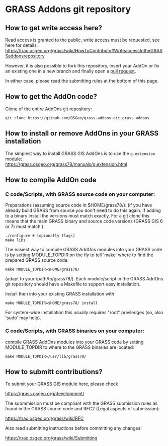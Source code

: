 # GRASS Addons git repository

## How to get write access here?

Read access is granted to the public, write access
must be requested, see here for details: \
   https://trac.osgeo.org/grass/wiki/HowToContribute#WriteaccesstotheGRASSaddonsrepository

However, it is also possible to fork this repository, insert your AddOn or fix an existing one 
in a new branch and finally open a [pull request](https://help.github.com/en/articles/about-pull-requests).

In either case, please read the submitting rules at the bottom of this page.

## How to get the AddOn code?

Clone of the entire AddOns git repository:

    git clone https://github.com/OSGeo/grass-addons.git grass_addons

## How to install or remove AddOns in your GRASS installation

The simplest way to install GRASS GIS AddOns is to use the `g.extension` 
module: \
https://grass.osgeo.org/grass78/manuals/g.extension.html

##  How to compile AddOn code

### C code/Scripts, with GRASS source code on your computer:

  Preparations (assuming source code in $HOME/grass78/):
    (if you have already build GRASS from source you don't need to do this
    again. If adding to a binary install the versions must match exactly.
    For a git clone this means that the main GRASS binary and source
    code versions (GRASS GIS 6 or 7) must match.)
    
    ./configure # [opionally flags]
    make libs

  The easiest way to compile GRASS AddOns modules into your GRASS code 
  is by setting MODULE_TOPDIR on the fly to tell 'make' where to
  find the prepared GRASS source code:

    make MODULE_TOPDIR=$HOME/grass78/

  (adapt to your /path/to/grass78/). Each module/script in the GRASS
  AddOns git repository should have a Makefile to support easy
  installation.

  Install then into your existing GRASS installation with

    make MODULE_TOPDIR=$HOME/grass78/ install

  For system-wide installation this usually requires "root" priviledges 
  (so, also 'sudo' may help).

### C code/Scripts, with GRASS binaries on your computer:
  compile GRASS AddOns modules into your GRASS code by setting 
  MODULE_TOPDIR to where to the GRASS binaries are located:

    make MODULE_TOPDIR=/usr/lib/grass78/

## How to submitt contributions?

To submit your GRASS GIS module here, please check

   https://grass.osgeo.org/development/

The submmission must be compliant with the GRASS
submission rules as found in the GRASS source code
and RFC2 (Legal aspects of submission):

   https://trac.osgeo.org/grass/wiki/RFC

Also read submitting instructions before committing any changes!
   
   https://trac.osgeo.org/grass/wiki/Submitting
